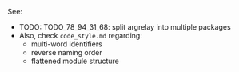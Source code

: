 
See:
*   TODO: TODO_78_94_31_68: split argrelay into multiple packages
*   Also, check `code_style.md` regarding:
    *   multi-word identifiers
    *   reverse naming order
    *   flattened module structure
